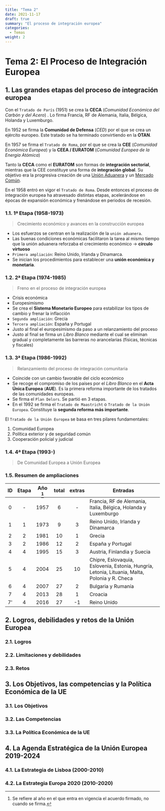 ```yaml
---
title: "Tema 2"
date: 2021-11-17
draft: true
summary: "El proceso de integración europea"
categories:
  - Temas
weight: 2
---
```


# Tema 2: El Proceso de Integración Europea

## 1. Las grandes etapas del proceso de integración europea

Con el `Tratado de París` (1951) se crea la **CECA** (_Comunidad Económica del Carbón y del Acero_) . Lo firma Francia, RF de Alemania, Italia, Bélgica, Holanda y Luxemburgo.

En 1952 se firma la **Comunidad de Defensa** (_CED_) por el que se crea un ejército europeo. Este tratado se ha terminado convirtiendo en la **OTAN**.

En 1957 se firma el `Tratado de Roma`, por el que se crea la **CEE** (_Comunidad Económica Europea_) y la **CEEA / EURATOM** (_Comunidad Europea de la Energía Atómica_)

Tanto la **CECA** como el **EURATOM** son formas de **integración sectorial**, mientras que la CEE constituye una forma de **integración global**. Su objetivo era la progresiva creación de una [Unión Aduanera](tema-1.md#33-unión-aduanera) y un [Mercado Común](tema-1.md#34-mercado-común).

En el 1958 entró en vigor el `Tratado de Roma`. Desde entonces el proceso de integración europea ha atravesado distintas etapas, acelerándose en épocas de expansión económica y frenándose en periodos de recesión.

### 1.1. 1ª Etapa (1958-1973)

> Crecimiento económico y avances en la construcción europea

- Los esfuerzos se centran en la realización de la `unión aduanera`.
- Las buenas condiciones económicas facilitaron la tarea al mismo tiempo que la unión aduanera reforzaba el crecimiento económico → **círculo virtuoso**
- `Primera ampliación`: Reino Unido, Irlanda y Dinamarca.
- Se inician los procedimientos para establecer una **unión económica y monetaria**.

### 1.2. 2ª Etapa (1974-1985)

> Freno en el proceso de integración europea

- Crisis económica
- Europesimismo
- Se crea el **Sistema Monetario Europeo** para estabilizar los tipos de cambio y frenar la inflacción
- `Segunda ampliación`: Grecia
- `Tercera ampliación`: España y Portugal
- Justo al final el europesimismo da paso a un relanzamiento del proceso
- Justo al final se firma un _Libro Blanco_ mediante el cual se eliminan gradual y completamente las barreras no arancelarias (físicas, técnicas y fiscales)

### 1.3. 3ª Etapa (1986-1992)

> Relanzamiento del proceso de integración comunitaria

- Coincide con un cambio favorable del ciclo económico
- Se recoge el compromiso de los países por el _Libro Blanco_ en el **Acta Única Europea** (**AUE**). Es la primera reforma importante de los tratados de las comunidades europeas.
- Se firma el `Plan Delors`. Se partió en 3 etapas.
- En el 1992 se firma el `Tratado de Maastricht` o `Tratado de la Unión Europea`. Constituye la **segunda reforma más importante**.

El `Tratado de la Unión Europea` se basa en tres pilares fundamentales:

1. Comunidad Europea
2. Política exterior y de seguridad común
3. Cooperación policial y judicial

### 1.4. 4ª Etapa (1993-)

> De Comunidad Europea a Unión Europea

### 1.5. Resumen de ampliaciones

| ID  | Etapa | Año [^1] | total | extras | Entradas                                                                                      |
| :-: | :---: | :------: | :---: | :----: | --------------------------------------------------------------------------------------------- |
|  0  |   -   |   1957   |   6   |   -    | Francia, RF de Alemania, Italia, Bélgica, Holanda y Luxemburgo                                |
|  1  |   1   |   1973   |   9   |   3    | Reino Unido, Irlanda y Dinamarca                                                              |
|  2  |   2   |   1981   |  10   |   1    | Grecia                                                                                        |
|  3  |   2   |   1986   |  12   |   2    | España y Portugal                                                                             |
|  4  |   4   |   1995   |  15   |   3    | Austria, Finlandia y Suecia                                                                   |
|  5  |   4   |   2004   |  25   |   10   | Chipre, Eslovaquia, Eslovenia, Estonia, Hungría, Letonia, Lituania, Malta, Polonia y R. Checa |
|  6  |   4   |   2007   |  27   |   2    | Bulgaria y Rumanía                                                                            |
|  7  |   4   |   2013   |  28   |   1    | Croacia                                                                                       |
| 7'  |   4   |   2016   |  27   |   -1   | Reino Unido                                                                                   |

[^1]: Se refiere al año en el que entra en vigencia el acuerdo firmado, no cuando se firma.

## 2. Logros, debilidades y retos de la Unión Europea

### 2.1. Logros

### 2.2. Limitaciones y debilidades

### 2.3. Retos

## 3. Los Objetivos, las competencias y la Política Económica de la UE

### 3.1. Los Objetivos

### 3.2. Las Competencias

### 3.3. La Política Económica de la UE

## 4. La Agenda Estratégica de la Unión Europea 2019-2024

### 4.1. La Estrategia de Lisboa (2000-2010)

### 4.2. La Estrategia Europa 2020 (2010-2020)
